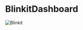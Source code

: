 # BlinkitDashboard
![Blinkit](https://github.com/user-attachments/assets/681cd135-2943-4b44-b1f8-7560ea85557b)
